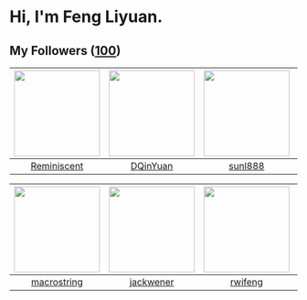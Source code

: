 # Hi, I'm Feng Liyuan.

## My Followers ([100](https://github.com/SunRunAway?tab=followers))

| <img src="https://avatars.githubusercontent.com/u/41809508?v=4" width="150" height="150" /> | <img src="https://avatars.githubusercontent.com/u/23725000?v=4" width="150" height="150" /> | <img src="https://avatars.githubusercontent.com/u/9254545?v=4" width="150" height="150" /> | <img src="https://avatars.githubusercontent.com/u/1907938?v=4" width="150" height="150" /> |
| :-----------------------------------------------------------------------------------------: | :-----------------------------------------------------------------------------------------: | :----------------------------------------------------------------------------------------: | :----------------------------------------------------------------------------------------: |
|                        [Reminiscent](https://github.com/Reminiscent)                        |                           [DQinYuan](https://github.com/DQinYuan)                           |                            [sunl888](https://github.com/sunl888)                           |                             [pingyu](https://github.com/pingyu)                            |

| <img src="https://avatars.githubusercontent.com/u/35601156?v=4" width="150" height="150" /> | <img src="https://avatars.githubusercontent.com/u/30525741?v=4" width="150" height="150" /> | <img src="https://avatars.githubusercontent.com/u/1814146?v=4" width="150" height="150" /> | <img src="https://avatars.githubusercontent.com/u/1449133?v=4" width="150" height="150" /> |
| :-----------------------------------------------------------------------------------------: | :-----------------------------------------------------------------------------------------: | :----------------------------------------------------------------------------------------: | :----------------------------------------------------------------------------------------: |
|                        [macrostring](https://github.com/macrostring)                        |                          [jackwener](https://github.com/jackwener)                          |                            [rwifeng](https://github.com/rwifeng)                           |                             [ma6174](https://github.com/ma6174)                            |